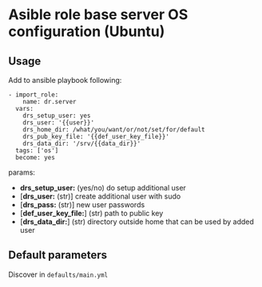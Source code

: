 # Asible role base server OS configuration (Ubuntu)

## Usage

Add to ansible playbook following:

    - import_role:
        name: dr.server
      vars:
        drs_setup_user: yes
        drs_user: '{{user}}'
        drs_home_dir: /what/you/want/or/not/set/for/default
        drs_pub_key_file: '{{def_user_key_file}}'
        drs_data_dir: '/srv/{{data_dir}}'
      tags: ['os']
      become: yes

params:

- **drs_setup_user:** (yes/no) do setup additional user
- [**drs_user:** (str)] create additional user with sudo
- [**drs_pass:** (str)] new user passwords
- [**def_user_key_file:**] (str) path to public key
- [**drs_data_dir:**] (str) directory outside home that can be used by added user

## Default parameters

Discover in `defaults/main.yml`
